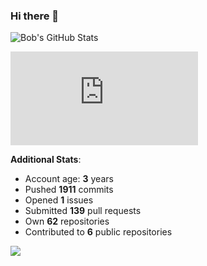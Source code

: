 ### Hi there 👋

![Bob's GitHub Stats](https://github-readme-stats.vercel.app/api?username=Bobthesoftwaredeveloper&show_icons=true&count_private=true&theme=react&hide=stars,prs,issues,contribs)

![Bob's github activity graph](https://d3eqgu1c877dat.cloudfront.net/graph-stats.xml)

**Additional Stats**:
- Account age: **3** years
- Pushed **1911** commits
- Opened **1** issues
- Submitted **139** pull requests
- Own **62** repositories
- Contributed to **6** public repositories

![](https://komarev.com/ghpvc/?username=BobTheSoftwareDeveloper)
